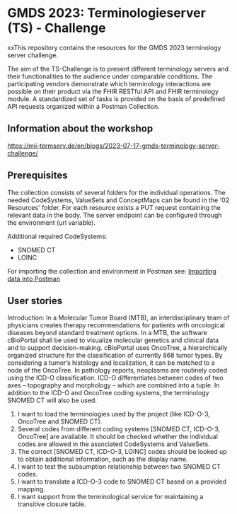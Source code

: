 # GMDS 2023: Terminologieserver (TS) - Challenge
xxThis repository contains the resources for the GMDS 2023 terminology server challenge. 

The aim of the TS-Challenge is to present different terminology servers and their functionalities to the audience under comparable conditions. The participating vendors demonstrate which terminology interactions are possible on their product via the FHIR RESTful API and FHIR terminology module. A standardized set of tasks is provided on the basis of predefined API requests organized within a Postman Collection.

## Information about the workshop
https://mii-termserv.de/en/blogs/2023-07-17-gmds-terminology-server-challenge/


## Prerequisites
The collection consists of several folders for the individual operations. The needed CodeSystems, ValueSets and ConceptMaps can be found in the '02 Resources' folder. For each resource exists a PUT request containing the relevant data in the body. The server endpoint can be configured through the environment (url variable).

Additional required CodeSystems:
- SNOMED CT
- LOINC

For importing the collection and environment in Postman see: [Importing data into Postman](https://learning.postman.com/docs/getting-started/importing-and-exporting/importing-and-exporting-overview/)

## User stories
Introduction:
In a Molecular Tumor Board (MTB), an interdisciplinary team of physicians creates therapy recommendations for patients with oncological diseases beyond standard treatment options. In a MTB, the software cBioPortal shall be used to visualize molecular genetics and clinical data and to support decision-making. cBioPortal uses OncoTree, a hierarchically organized structure for the classification of currently 868 tumor types. By considering a tumor’s histology and localization, it can be matched to a node of the OncoTree. In pathology reports, neoplasms are routinely coded using the ICD-O classification. ICD-O differentiates between codes of two axes – topography and morphology – which are combined into a tuple. In addition to the ICD-O and OncoTree coding systems, the terminology SNOMED CT will also be used.

1. I want to load the terminologies used by the project (like ICD-O-3, OncoTree and SNOMED CT).
2. Several codes from different coding systems [SNOMED CT, ICD-O-3, OncoTree] are available. It should be checked whether the individual codes are allowed in the associated CodeSystems and ValueSets.
3. The correct [SNOMED CT, ICD-O-3, LOINC] codes should be looked up to obtain additional information, such as the display name.
4. I want to test the subsumption relationship between two SNOMED CT codes.
5. I want to translate a ICD-O-3 code to SNOMED CT based on a provided mapping.
6. I want support from the terminological service for maintaining a transitive closure table.
